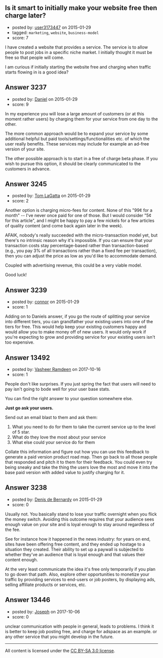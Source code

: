 ## Is it smart to initially make your website free then charge later?

- posted by: [user3173447](https://stackexchange.com/users/3826796/user3173447) on 2015-01-29
- tagged: `marketing`, `website`, `business-model`
- score: 7

<p>I have created a website that provides a service. The service is to allow people to post jobs in a specific niche market. I initially thought it must be free so that people will come.</p>

<p>I am curious if initially starting the website free and charging when traffic starts flowing in is a good idea?</p>



## Answer 3237

- posted by: [Daniel](https://stackexchange.com/users/4074600/daniel) on 2015-01-29
- score: 9

<p>In my experience you will lose a large amount of customers (or at this moment rather users) by charging them for your service from one day to the other.</p>

<p>The more common approach would be to expand your service by some additional helpful but paid tools/settings/functionalities etc. of which the user really benefits. These services may include for example an ad-free version of your site.</p>

<p>The other possible approach is to start in a free of charge beta phase. If you wish to pursue this option, it should be clearly communicated to the customers in advance.</p>



## Answer 3245

- posted by: [Tom LaGatta](https://stackexchange.com/users/1173417/tom-lagatta) on 2015-01-29
- score: 2

<p>Another option is charging micro-fees for content. None of this "99¢ for a month" -- I've never once paid for one of those. But I would consider "5¢ for this article", and I might be happy to pay a few nickels for a few articles of quality content (and come back again later in the week).</p>

<p>AFAIK, nobody's really succeeded with the micro-transaction model yet, but there's no intrinsic reason why it's impossible. If you can ensure that your transaction costs stay percentage-based rather than transaction-based (e.g., you pay 3% of all transactions rather than a fixed fee per transaction), then you can adjust the price as low as you'd like to accommodate demand.</p>

<p>Coupled with advertising revenue, this could be a very viable model.</p>

<p>Good luck!</p>



## Answer 3239

- posted by: [connor](https://stackexchange.com/users/392995/connor) on 2015-01-29
- score: 1

<p>Adding on to Daniels answer, if you go the route of splitting your service into different tiers, you can grandfather your existing users into one of the tiers for free. This would help keep your existing customers happy and would allow you to make money off of new users. It would only work if you're expecting to grow and providing service for your existing users isn't too expensive. </p>



## Answer 13492

- posted by: [Vasheer Ramdeen](https://stackexchange.com/users/6845962/vasheer-ramdeen) on 2017-10-16
- score: 1

<p>People don't like surprises. If you just spring the fact that users will need to pay isn't going to bode well for your user base stats. </p>

<p>You can find the right answer to your question somewhere else. </p>

<p><strong>Just go ask your users.</strong></p>

<p>Send out an email blast to them and ask them: </p>

<ol>
<li>What you need to do for them to take the current service up to the level of 5 star.</li>
<li>What do they love the most about your service</li>
<li>What else could your service do for them</li>
</ol>

<p>Collate this information and figure out how you can use this feedback to generate a paid version product road map. Then go back to all those people that responded and pitch it to them for their feedback. You could even try being sneaky and take the thing the users love the most and move it into the base paid version with added value to justify charging for it.</p>



## Answer 3238

- posted by: [Denis de Bernardy](https://stackexchange.com/users/182468/denis-de-bernardy) on 2015-01-29
- score: 0

<p>Usually not. You basically stand to lose your traffic overnight when you flick the money switch. Avoiding this outcome requires that your audience sees enough value on your site and is loyal enough to stay around regardless of the fee.</p>

<p>See for instance how it happened in the news industry: for years on end, sites have been offering free content, and they ended up hostage to a situation they created. Their ability to set up a paywall is subjected to whether they've an audience that is loyal enough and that values their content enough.</p>

<p>At the very least communicate the idea it's free only temporarily if you plan to go down that path. Also, explore other opportunities to monetize your traffic by providing services to end-users or job posters, by displaying ads, selling affiliate products or services, etc.</p>



## Answer 13446

- posted by: [Joseph](https://stackexchange.com/users/8367900/joseph) on 2017-10-06
- score: 0

<p>unclear communication with people in general, leads to problems. I think it is better to keep job posting free, and charge for adspace as an example. or any other service that you might develop in the future. </p>




---

All content is licensed under the [CC BY-SA 3.0 license](https://creativecommons.org/licenses/by-sa/3.0/).
